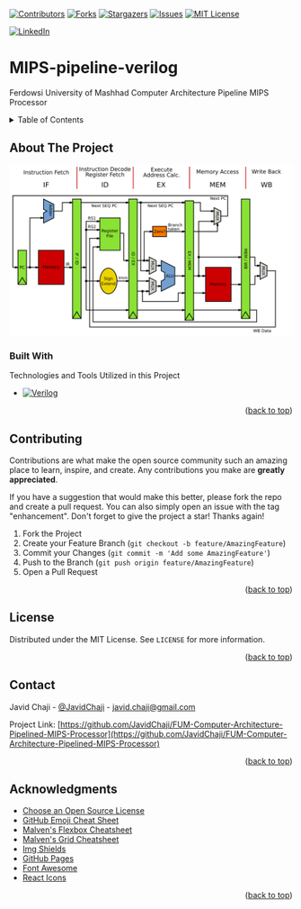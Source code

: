 <a name="readme-top"></a>

[![Contributors][Contributors-Shield]][Contributors-URL]
[![Forks][Forks-Shield]][Forks-URL]
[![Stargazers][Stars-Shield]][Stars-URL]
[![Issues][Issues-Shield]][Issues-URL]
[![MIT License][License-Shield]][License-URL]

[![LinkedIn][LinkedIn-Shield]][Javid-LinkedIn-URL]

# MIPS-pipeline-verilog

Ferdowsi University of Mashhad Computer Architecture Pipeline MIPS Processor



<!-- TABLE OF CONTENTS -->
<details>
  <summary>Table of Contents</summary>
  <ol>
    <li>
      <a href="#about-the-project">About The Project</a>
      <ul>
        <li><a href="#built-with">Built With</a></li>
      </ul>
    </li>
    <li>
      <a href="#getting-started">Getting Started</a>
      <ul>
        <li><a href="#prerequisites">Prerequisites</a></li>
        <li><a href="#installation">Installation</a></li>
      </ul>
    </li>
    <li><a href="#usage">Usage</a></li>
    <li><a href="#roadmap">Roadmap</a></li>
    <li><a href="#contributing">Contributing</a></li>
    <li><a href="#license">License</a></li>
    <li><a href="#contact">Contact</a></li>
    <li><a href="#acknowledgments">Acknowledgments</a></li>
  </ol>
</details>



<!-- ABOUT THE PROJECT -->
## About The Project

[![Pipelined MIPS Architecture][Pipelined-MIPS-Architecture-Image]][Pipelined-MIPS-Architecture-URL]



### Built With

Technologies and Tools Utilized in this Project

* [![Verilog][Verilog-Shield]][Verilog-URL]

<p align="right">(<a href="#readme-top">back to top</a>)</p>



<!-- CONTRIBUTING -->
## Contributing

Contributions are what make the open source community such an amazing place to learn, inspire, and create. Any contributions you make are **greatly appreciated**.

If you have a suggestion that would make this better, please fork the repo and create a pull request. You can also simply open an issue with the tag "enhancement".
Don't forget to give the project a star! Thanks again!

1. Fork the Project
2. Create your Feature Branch (`git checkout -b feature/AmazingFeature`)
3. Commit your Changes (`git commit -m 'Add some AmazingFeature'`)
4. Push to the Branch (`git push origin feature/AmazingFeature`)
5. Open a Pull Request

<p align="right">(<a href="#readme-top">back to top</a>)</p>



<!-- LICENSE -->
## License

Distributed under the MIT License. See `LICENSE` for more information.

<p align="right">(<a href="#readme-top">back to top</a>)</p>



<!-- CONTACT -->
## Contact

Javid Chaji - [@JavidChaji](https://twitter.com/JavidChaji) - javid.chaji@gmail.com

Project Link: [https://github.com/JavidChaji/FUM-Computer-Architecture-Pipelined-MIPS-Processor](https://github.com/JavidChaji/FUM-Computer-Architecture-Pipelined-MIPS-Processor)

<p align="right">(<a href="#readme-top">back to top</a>)</p>



<!-- ACKNOWLEDGMENTS -->
## Acknowledgments

* [Choose an Open Source License](https://choosealicense.com)
* [GitHub Emoji Cheat Sheet](https://www.webpagefx.com/tools/emoji-cheat-sheet)
* [Malven's Flexbox Cheatsheet](https://flexbox.malven.co/)
* [Malven's Grid Cheatsheet](https://grid.malven.co/)
* [Img Shields](https://shields.io)
* [GitHub Pages](https://pages.github.com)
* [Font Awesome](https://fontawesome.com)
* [React Icons](https://react-icons.github.io/react-icons/search)

<p align="right">(<a href="#readme-top">back to top</a>)</p>



<!-- MARKDOWN LINKS & IMAGES -->
<!-- https://www.markdownguide.org/basic-syntax/#reference-style-links -->
<!-- https://ileriayo.github.io/markdown-badges/ -->

<!-- Contributors -->
[Contributors-Shield]: https://img.shields.io/github/contributors/javidchaji/FUM-Computer-Architecture-Pipelined-MIPS-Processor.svg?style=for-the-badge

[Contributors-URL]: https://github.com/javidchaji/FUM-Computer-Architecture-Pipelined-MIPS-Processor/graphs/contributors


<!-- Forks -->
[Forks-Shield]: https://img.shields.io/github/forks/javidchaji/FUM-Computer-Architecture-Pipelined-MIPS-Processor.svg?style=for-the-badge

[Forks-URL]: https://github.com/javidchaji/FUM-Computer-Architecture-Pipelined-MIPS-Processor/network/members


<!-- Stars -->
[Stars-Shield]: https://img.shields.io/github/stars/javidchaji/FUM-Computer-Architecture-Pipelined-MIPS-Processor.svg?style=for-the-badge

[Stars-URL]: https://github.com/javidchaji/FUM-Computer-Architecture-Pipelined-MIPS-Processor/stargazers


<!-- Issues -->
[Issues-Shield]: https://img.shields.io/github/issues/javidchaji/FUM-Computer-Architecture-Pipelined-MIPS-Processor.svg?style=for-the-badge

[Issues-URL]: https://github.com/javidchaji/FUM-Computer-Architecture-Pipelined-MIPS-Processor/issues


<!-- License -->
[License-Shield]: https://img.shields.io/github/license/javidchaji/FUM-Computer-Architecture-Pipelined-MIPS-Processor.svg?style=for-the-badge

[License-URL]: https://github.com/javidchaji/FUM-Computer-Architecture-Pipelined-MIPS-Processor/blob/master/LICENSE


<!-- LinkedIn -->
[LinkedIn-Shield]: https://img.shields.io/badge/linkedin-%230077B5.svg?style=for-the-badge&logo=linkedin&logoColor=white

[Javid-LinkedIn-URL]: https://linkedin.com/in/javidchaji


<!-- Verilog -->
[Verilog-Shield]: https://img.shields.io/badge/Verilog-000000?style=for-the-badge&logo=v&logoColor=white

[Verilog-URL]: https://ieeexplore.ieee.org/document/5985443


<!-- MIPS Architecture -->
[Pipelined-MIPS-Architecture-Image]: Images/MIPS_Architecture_(Pipelined).svg

[Pipelined-MIPS-Architecture-URL]: .
